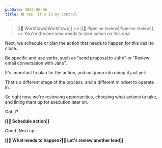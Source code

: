 ```yaml
---
pubDate: 2022-06-06
title: 🟢 Yes, it's in my control
---
```


>[[🔁 Workflows|Workflows]] >> [[🔎 Pipeline review|Pipeline review]] >> You're the one who needs to take action on this deal

Next, we schedule or plan the action that needs to happen for this deal to close.

Be specific and use verbs, such as "send proposal to John" or "Review email conversation with Jane".

It's important to plan for the action, and not jump into doing it just yet:

That's a different stage of the process, and a different mindset to operate in.

So right now, we're reviewing opportunities, choosing what actions to take, and lining them up for execution later on.

Got it?

**[[📆 Schedule action]]**

Good. Next up:

**[[🚀 What needs to happen?|🔎 Let's review another lead]]**
